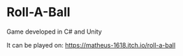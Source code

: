 # Roll-A-Ball
Game developed in C# and Unity

It can be played on: 
https://matheus-1618.itch.io/roll-a-ball
